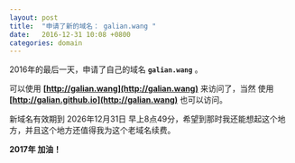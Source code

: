 ```yaml
---
layout: post
title:  "申请了新的域名： galian.wang "
date:   2016-12-31 10:08 +0800
categories: domain
---
```


2016年的最后一天，申请了自己的域名 **`galian.wang`** 。

可以使用 **[http://galian.wang](http://galian.wang)** 来访问了，当然 使用 **[http://galian.github.io](http://galian.wang)** 也可以访问。

<!--more-->

新域名有效期到 2026年12月31日 早上8点49分，希望到那时我还能想起这个地方，并且这个地方还值得我为这个老域名续费。

**2017年 加油！**
